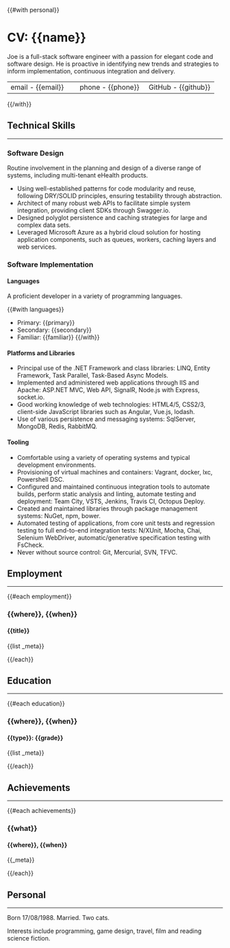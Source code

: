{{#with personal}}

# CV: {{name}}

Joe is a full-stack software engineer with a passion for elegant code and software design. He is proactive in identifying new trends and strategies to inform implementation, continuous integration and delivery.

<table>
<tr><td width="33%">email - {{email}}</td><td width="33%">phone - {{phone}}</td><td width="33%">GitHub - {{github}}</td></tr>
</table>

{{/with}}

## Technical Skills
---

### Software Design

Routine involvement in the planning and design of a diverse range of systems, including multi-tenant eHealth products.

  - Using well-established patterns for code modularity and reuse, following DRY/SOLID principles, ensuring testability through abstraction.
  - Architect of many robust web APIs to facilitate simple system integration, providing client SDKs through Swagger.io.
  - Designed polyglot persistence and caching strategies for large and complex data sets.
  - Leveraged Microsoft Azure as a hybrid cloud solution for hosting application components, such as queues, workers, caching layers and web services.

### Software Implementation

#### Languages

A proficient developer in a variety of programming languages.

{{#with languages}}
  - Primary: {{primary}}
  - Secondary: {{secondary}}
  - Familiar: {{familiar}}
{{/with}}

#### Platforms and Libraries

  - Principal use of the .NET Framework and class libraries: LINQ, Entity Framework, Task Parallel, Task-Based Async Models.
  - Implemented and administered web applications through IIS and Apache: ASP.NET MVC, Web API, SignalR, Node.js with Express, socket.io.
  - Good working knowledge of web technologies: HTML4/5, CSS2/3, client-side JavaScript libraries such as Angular, Vue.js, lodash.
  - Use of various persistence and messaging systems: SqlServer, MongoDB, Redis, RabbitMQ.
 
#### Tooling

  - Comfortable using a variety of operating systems and typical development environments.
  - Provisioning of virtual machines and containers: Vagrant, docker, lxc, Powershell DSC.
  - Configured and maintained continuous integration tools to automate builds, perform static analysis and linting, automate testing and deployment: Team City, VSTS, Jenkins, Travis CI, Octopus Deploy.
  - Created and maintained libraries through package management systems: NuGet, npm, bower.
  - Automated testing of applications, from core unit tests and regression testing to full end-to-end integration tests: N/XUnit, Mocha, Chai, Selenium WebDriver, automatic/generative specification testing with FsCheck.
  - Never without source control: Git, Mercurial, SVN, TFVC.

## Employment
---

{{#each employment}}

### {{where}}, {{when}}
#### {{title}}
{{list _meta}}

{{/each}}

## Education
---

{{#each education}}

### {{where}}, {{when}}
#### {{type}}: {{grade}}
{{list _meta}}

{{/each}}

## Achievements
---

{{#each achievements}}

### {{what}}
#### {{where}}, {{when}}
{{_meta}}

{{/each}}

## Personal
---

Born 17/08/1988. Married. Two cats.

Interests include programming, game design, travel, film and reading science fiction.